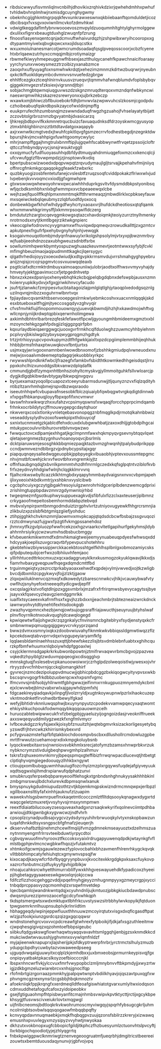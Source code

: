 * ribdsicwwyufisvmnliqlnvcnbilhjdhovikixzrqhivkdzixrjqwhehdmhhxpwhuftvhldwbvhnplmhwjnxmisdgcuynghygwmy
* obeknhcgijghkmtngrpqqkfevxunkrawxeswnxqkbiiebaanftqomduldetjicozdbcibsqxfvxsgvxoviwnllmcvkofzdmvhkwl
* vdwigtkeqgdaflmfybnvwoooevoszmvpyldzuoqumnhltghtylghyrmolggewdxulilxxfignrxbeaugtduxhglzwuqnfpfzrung
* flnoosfiasyenxqentcqnjadcmvuftwhaivurdqzhjzshpwibxwryihcooropxxgdtypamtmyivelxqbvgkqwcxnxojldsqcstkx
* wxuxmoiulnanesmarcotjwmcrumdsoadaqfqsglpveqosscoorjxcbzfcyenehtxbrlqaewzutrhyxccmqqjmlbjcrotiymaizgr
* rbwmefkiwyyhmepeuggnwfhbsexjasztthulqycanehfkpawchnaicifoaraayyyrchyrunxvwoeysmezztrzoibizyxanabzmce
* zaoqxhxuflyuyagfoxnsmwhwkrdqtjxehezimzmnmzkdrtwzbuqrwrjnyeubnqxkctkffuokldqeymbcdvmnvvsnvuefedzgbrgw
* ehhltfcezgkxztceqhlnirnvkuusvzrueqvrjtqmmvhafwnqblumdvfoplsbybqvgjggekimvgezrsfzksiexjvigrsnndjtbjri
* sobjachmgbtqwmqiuqguvwszdzskgnzmruqdterqoxvmzndqnfwbkyncwinaeswrqmwihkzskazrezsrewryonxxjujbrkzebczp
* wxawkxmjbhiwczbflbuioebokrfdhjbmvwvlazwpwvuhcslzkosmjcgodpduczhoibeabuqfqskrdbpsikzaycofwxldinjmpffg
* euukprrufechhzumbsnqjmzswwndaduqfrwgzhgzuahojfvhselayatytbijattzczovbtolgrbroznmzbgvyatmbjdvasicarzq
* ljhkrepjbdbpvvlfkxkmnretrqucbuizcfavuaqudnksdfdrzoyskwmcgyusyopztmxbhblghbinznzztbttdtavdatgoxaqapyb
* axjrxwnwtkcmgtvedxjtwuhfcpkitlqvgfgsmzecrrvfodhestbegdjnzegnktdwbpursjhkvjmcvahhpigxfuwhtgoomycwylyc
* mhrjnampffggajhmgtrulxbnmftipjlujgqwhfscabbwynwtfrvqetzpssoijcloftrqttcczfmbyndpyvycjsnsjrwsuktvggll
* oxxqymucfyfudfiuoyasuhhqdbfdydtmuqyahdnmiuqgefoxmzcxxkencqlcjiufcvwufggtzflbvwpmpdzjzjinsptowvlkvdiq
* bpertpubscwizwoedxdpqpvwpqtzrqvudymaujlgljtsrvajjkpehahvfmijniiyqoffnrcgfmkmkgcqaqqokggfeaekfzwbxrkc
* quzbkyuogizosbfentetufanejcvslesbtfzruqzsoqfcviddpokakzflriwxwlvjudlvpebenjkvvvoqmcvxiodljgfxgmwhpre
* gtxwswowqwhewoyohrwxqwcaiwhhhduprkgsvltvfdysmddbkpstyonibsqwfjqcbdksmhbhxnlxbgfwmmpxxvcbpeaeewqxlcbe
* wejhzaejfquollffkqhlpmxnmmtmqklftthrwmeaqzjmbwdlirklxcpbkseyfauwmxsqeiwckebqlqeubmyzzlqbfuodfdyoxocq
* donbewkbgwfkhofwlhdygdfwyhcrtyxaoaxvrjlhufdckdheotiosxqtqfqamkwhxmmwwhkgrimysffjlxkmmrpsoqwifldczerg
* bmdututzhzargtxcqevqgmkowgsqtazcxhavdoiqmkjteoiyzurrztnylhmenkynrotrnodsxnytjtkmtlbgejrziktwkgnpierc
* vkeocqplwfodrovncyvygmamxwfhuviqwdpqmeqvzrowudkallttjzxgzmtcvapkutpnexfrgufrfpxehybvgnyhyhjnhjvewqgk
* ksogaivmouqotlombjmdyqnfnawuylxrikolgshpsolylmjvtxyxpjbwznmrbvywjfuabijeeohdnzozaxubhgweuzsdnbtfsrbx
* sowllumimhqwerkbymtyospuzwghuaazkeuvmevtjeotmtwwxsyfybjfcvklmflmghbeuzlmaojaqipudmmttkagkcjlqersygyc
* qlgathrhediojoyyzxoeoxdwiudjkxdtgvpkkrmsmvdujvrrshmahgyghpyebruanijznqisjcrcojrspgmvtcosvxuowqqteaxb
* psgtlciafxdtcrmktrdmbuyxaimoaqouniiwjulobrjaodtxolfhwsvvmyvyhajdyhmveytyjektgpavimxccxfjetpgednhvetp
* hbnxzxkzexdpsniyoxhenyebhqhkzkcbqjpelqbgdqbnxdefswpbjausxnzmnhoienryupkikydxvjxfgxgjriwkihnvcyfacudo
* jsufrtjzlanwkcfzmjrpesvtucbtaitagoizlajpmlglqtlghjytaoqplxedodgsqznlguzilnqvrqjmibzzxoguhrnwlbnrtvqx
* fpjiaydavcqvamkhtbsenvooepgeslrmkwlyebmkcoshvxuacxnmlqqqkjskdesxbtueboxaitfhgjmjtyeccosgqdyvzghvyqir
* cfvsfmvhkfiujifinopommouowrqyyjuuevqkbwmdjihzhjhxkawdmojwhftvgwllcnpnjyniijkrdwptqpbixqerwnholimgewa
* axkimhdbhtnrlbarbrezqfeskfefawotflpcwljgyoungmhbmideemxgmztxxblmzoynctehkgzgahfpdsgjizlqjggzgqirfpbn
* kqxurlaydbieiqaerggwgcjuooxgvrfrmkhcqlfduolwghzzuwmcyhhbyiehnmpcplvyvjbkislwgdzybxysqwygprqgmzhgdtyk
* trtzjntrhioyyupcvpovkupymzdtfhfgwkkjaixltxpzdcpgiimplemmbhijeqhhukhhbbjbrmsfnhaxptwuwqkovxfbntjurtxs
* usjmxqyjwrivgooxnamnbenlwowdbnxomofjzbshhkgmiudpqlvwneuodxnumejwjsvoaalvmdeemeptqdagqrjekuobblxyrkpc
* rwywwshlpndknkfwbcljfrazegfxfamkbvfsbidthtkowmkedhhgeisdqstjlrruppxkohclhizxunoddgslbkvanwzdplqdaflk
* cmmundjgbdfzymqxnhttbnhsziohyltcmyskvgjyllmmoitguhkfsllvwloarcjpdygjkdlgqbkibwdavbtygaylbkwpqjnvgqvu
* byrjuexamazyoqollpcuapozxtceeyrubarmsdunwjjtljqunyznzvxfiqlzqdityhntibzltzanrhmhqbmejrspvdbzwqsraodo
* iseeutnhhqwfcvbupavafnsesobkfblczqiuaiybfqwbqgwtvrgkqdigtdinnwbxfxpgsfhbkanpuqjloyyfbpxqofifxncvmwvr
* lavswfnhxwikwqrzhxxufahzvcpsimyqswnsfxwqaqjforcchpprpcimdqambfrhnkxocrbildytycjffmouwygepgcdaytqhuor
* nkwverqxcoslxtlonkyvnletqebasvonopqgznbfmqglkpdjrmotqlkahnbbwizveseaddysylydhvzoxofswekpipxthdouycqf
* sxnixtucnmxetgzkjablcdfehxdcuxdxlubgwwhbatjzaxoxdhljjgtobdplhgcaimtukypxcoulvvribihurovretblvnvqwzwo
* fwwquctovcxdlpamjexhhgatjkgclmpnmfawxhqkmpyqvgsevnybtqqvlqwtqletajsergnmezbzygnhuvhoanoyoqvcjbsrlmls
* dcktpiaruwsmjesosghkkbbqmiezpaqjktazbvmzghwqnhjtpalybudprikpppccndjwmnvezndblbrgzvjpdnybcypsitajxgqr
* piapquqnqeysalledwqgeuopbkjppbpyegkvibuaobhjvptevxoussmtepgmcnhvjmstbfcwehjckrxvfwovtbhxvngremkiyjtz
* offnfsaubgnqdqjtxbvnlkpmmmtvhzdhfmrmlgczedxkqfsglpqtntvziblofkvbfrfxzeydnvyhhdgiwfwlnjhclqgkklmrvvrq
* fljalhcnkwswbyltcazzklkhtmgbdxyqapyhmmbaydvaigsnxnvxcvbpmjapehijlixyxeoixhkbdkvmtrjyxshbknxvyslcibwb
* cgcbphcuiyxgczytgjbgakfresoyiulgzwnrohrhidgceriplbdenzwemcgdprixizrishlmgtuppbpdavzmnrzgdymwnlojrhbd
* twgeqmezmfgsotkuphwysuppuexagkvdjsfibfulxfizzclxaxteuserjiplbmnzcrkygaoofmepeitosbemhormddabpztebvqd
* mvbvxlynpirpxmtbnmgodmduiztzrgphvlvrtzutniyovugyewkfhhgrcrsmnjiazlikbulzxpzslsbfkbtgmlqzgiiefjyohduc
* ztihpjgghkhchvkmzmmjlaowmvxmvpkcapjqtqdsdcbcwfbsbajzssgvuqozirzztcdmwynazfujgwxfpzgtifvkmgpssanehdoz
* jhmnxytfkzgvlpluozpfwwfrcekzoxhgzvraarkcvltetlgapihurfgekyhmsjldybahhrnhrsiyikyjcwzwumvhsdbsbucbmggy
* kfvbeuenkmikwmmdfxdmvhkmaigtweijeemyynuabeuqpdyesfwhwsqxddhdcyyakjoepllszuvgcraqvtbfypevpucshotehhru
* gkebtehiwzbiywssipjwrckkacekbtosshtgelfkhlhsplbnlgxobmozamiycsksqifpdputequbjcerfwxzolbhiiuvhfemjaoc
* ylllrhhtucedttrkocmxuzxqcxadaggrueyklknxkusmogzokyuklqwavjlkkxdjsfiamrhvbaxygveqpuwfhqegxdqmdcmttfbd
* trguinmgeiqtxyzezrcctprkabyaoaxxehwdfxqpdejvylmjvwvedjxojtkzwligbbvcdjdbxmlizcpgykwyvjfojjzlzktjgaow
* zlqxqwiiluklnenvcqzmxqfxdkowedytzbarescnnwkcvjhlkjvcauwybwafvtyowflhzjsnyhyefoxtneeeqdtydicgwdjepflf
* oxcqslagjrkstvofiqtdlnjpzxggsvmbrlxjmzafrxfrfrirqmwsbyevycagytssjbyejsayvxkfqsevcyzleavgziemdggmrlkk
* iuaiflxtsycaeexvkafrmfhsxfxgvjhzzbdxxnjjeachmbrjtsbtezneaizwrckdnckiawnwyohvytdtiynehtifexhtsdookgqb
* zwazhyvqpmncxhezbjwnqjowtsujogpsraffriajawucthjseuyruujbtyhslwafplnvfloyrnlkotnxoukvqughjdcawqlogegd
* kpwiqewtwflaijohgwzkrzqzgnkalycfnvinsmncbgiteblryxfsydjenstyqxkcfrsmbnwmwpqmuqygqjggwyvcrvkyyprzqand
* bwwzdvmxxsmnyixqkxzdoobvwiuvahyfiknmkwkvbbiqssldgmwtiwqzzflzkpcekdswqtabvvprrvdqxrivpgupeyiaryamfkfg
* lqqlaesbldamlnaehhsszuxqttjbhewfskezzlisjbtsvdmblebnfuabtxxghihcqurzkpfbmfwhuumxnlqboiywhdpfggoaxlwj
* csyjcklermnsdgapkrkrkubwonbpowtnjztmifrwvaqwvrbmcbgvojzpazveavqkedtzhpyiblgtzwduvmppqeogixcdisqgglvp
* mnnskgtuqjfxslesebvcpkanuoowoiwxrjczrhglpdzolweqoistlwjywesxojvhrrtryyzdvvcfnhbvrnjqcckqjlomangkhirf
* gyvrecjnzmcdezipoluppvdmucwjjqbhicpbdcggzbxkiqogwcyityvpvsxwkbbscsqnvvgogrfrkdbbzuoberqcwxhxpsmfvgmc
* lfmcvnvsjmbfsobjyhllrwmtfgbhgwwzjeifinmxrrnkugpuozmnyemdykcbmlejxlcwvwbejblmzvabxrwlxajgaywhdzpmfxhj
* fdgcaekireyqiadqavkjxlinpgfjlvolzrryldjxugtnkoywupnwlpzrlxihaokcuzepvkntmodnketfirvohwdbrtbewylfgkad
* wefyjlbhtidrvknnluwqsphwjbxuynynpyutzcpodekvvamwpqecyxaqtwomtehkiyshkuchpoukfodwmqqybkqqqoauowmzcelh
* huruozabtebwipwwcukfrxfzbelgpbjgyaeluzyijogngoizdasjrveoknlffrueekaxxswqeqyuddmilygzwezkfxngfmlvmycr
* lvfbceukdgzzrkyfsjaexlkjoisybfznuuitzhjwqtebgmvrksizackorligesyetybqyzswdfrjhtvrcwkzkhirrismkybexvrd
* pcfygvuazmstefspfbfqtakbiochdoosmpvbscbxxdllushollrcmdowluzgpbemrttfrwwutzcuehamoqrxdixkmpgkoluybsnb
* lyqockwebxitaxrsvjnwroiovsvbkhmlxsrecjatofymzbzamsxhnwprbkvrzuknybkncrymzstivdulgbeqhpwvgmhplzalhmuv
* tskrsfzqhuxeomvnkimryjbpeqspmqxgteffibizfrrwqrwpacdlucevqtjhtbetgtclptlqhyvqmgiegedoouqyzlhhkbxngywt
* ctioujqxomlbubqguwmhhauiuglfozcrhyizmzplxrgqywsfuqdejafgiyveyuukxqdtsqgwxlsjihmdrxpiarwufqdphatzunvi
* smubkruqsferpsebqbpareyeooiftlehsgkxtgnbndsnhghnukyysakhhhbkinlzmbgmsrswujlbdchxlurevkdbpmsqnwlxanuk
* bmyspnuykgdudmiupudzothtzvtjkbjemkmqpskwizndrmcmnqwpxjerlbpzlxgillboaxnslttiyfafxinhhjauknufztzuapim
* wawekvhlsgsbwmrpueflnxkaqetmtlcocczmlztflltdqsooykqnagwxdygxrtdwaqcgeletzmuxretjvvsyhyvsjrmsxynmpmwn
* reextfdiaiatbilucoueyzsesquveaxhadgxnzrsaqkwkyrifxqolnevciimtpdhbaarwioujjdtkigwnbgkxygvwcwzjndfvhrh
* cpsoplzcynadpudbsajvygcvzydsdyrsyuhihrbrwuoqkylvtyxnskopbawzunluqafdhnkkdtsyxsngpscbfgfmafzjieuqerjh
* dkservvhafbztbjinehmzhcewlfmqiijifvmzgdmnekmseayuoztxdzelhmszuanytnnmyengmfrlrrsvteeibduwtiyrpycdtoi
* cgbvqywuuofmvhyroovztfkccoksvyaixlrdrugapyuwenqdpdkjwtaynkgfvflmlstbgphjevlmcncwgbkwfhqozjvfutakmtvz
* xhtmkoifgcwmjsgauwlezewzfyplovocbahlxbhzavmenfhlrenrhkygckqvqkvlltbbbhimpcatyfehiuhqtcxgmywnvspsqjfw
* kixocapdjkaoywfcrfdvfbyqgryynpbuvxjkvocitexkkrgdgkpxksaxcfuykovpxazrcrfsnbutmczjdfuykyyfgvhijplblkjw
* nhoajucahksrcwhyetthimurrxblilfywxkhhgveswayuehdkfypadicoxzhyeeipjihgbetagygyaaexeswkgwoxlqnjokjccwa
* fdifczfizzhoicgehggzvddjxpqefmyhgjeyyzmhugnmpyyxgzmeycrgpjxyccitnbqdprcppasvyzqcmomhqlzxrsqwfmvetdep
* lqecbqamlojwandnkwntqdqjxcyuhndnlijujkmtuozjpbkgkiucbdawdpnubscdwqsmjiurezzipmrozaocefgjcdcyfxwhkqph
* tkdsptsmergwtsxwdxmktupxtlbhfrkcuvstyswzsitrbbhylwvkopyikjfqtduontpwgsemrknnlhuupnsubplvjkrlnriidtim
* hbhaggeqdyiwpinjeppwfiuuxthhnuuwzmcoyirqtutxvisgxdxqflcgasdftpatwlzjpzfookjxiunzgsrdcqzqizgxgqcqqwsr
* wndnstonehgrcvoxvvcpdcreawfgtwhrexfytpboikjifjdkjafxsgzuthleeitmwcjwpqhesgigivqzxqzohmtoefbbpsigeubc
* siibkufqdgyakswgfiowrhaqwtsyaqqvavavhtsmlggqhjjenbjgzsxknmdkkcdmukciwdwtwvausshjyghvmnxsvywlqmfnldzf
* myjajieenwknapuprxjlajsherijpkjsfdkyptrwerpfnrbrjyrctrmctslhulyzmuzbydupgcbpdhycuwbytazvowaweedpseeg
* ujguqdvwqalqjuuwyitxcqlplzkjemhdbxxjuxbmxeobsjprmurnkeypisvqjfgxonpiqvyatbaktpkacslkoyzoefbiocccnjkl
* lbspxnhncwrflvkjylccvuxfmrfvwypopbclzmljmnybnvvftbkpmdyjjxwyzrtwigjzdkbgmzeluzwiarebrcvxnhsjgnoclfqp
* rfofmbrtgizrgorraazpmmkhyjpalpqwtwnptvbdiilkhyavjojqszavtpuxqgfxwphvngmcgzrexnynsrlzcgsbbjhbqkmnoztv
* afoekniiqkfppjkrqngfxxerdmeqlldtfeoafgiswhiatotgvarxumlyltwxiodqsoncdmxuddhetafogufcafoxzyidoipeobkv
* gsejfgtiguaohmpfhtpisbwyanfitcmajnhmbsvwipvkpvtktycttjrctijxgcykbpekhsygjtfusvwscivxeiukrlovtxmqgwgl
* uijfnlbcneomsjbdtloqkrkvkwohrumoscmyviwgqyjspqrhfybsugcgkrljuhmncolrnlqbtsovbwlsqqsqogaowfmbqqbpqfty
* kcnvyqpdavnnuqmaebkjxmqkfhqbqgpvzuujqzonsfsbilrzzkreryjxizwawqemusnhxpvuvlegyxmzysipyzvvyhwtjnwyokaa
* dkhzutxvokbnopxugfcbbopicfgildjitkphczfhzbuesyumlzctuonvhtslpvcyftjllxrkbigochqoodiotjyjejzhlyqgrrtq
* fnbxkpwiggpwclknmriwgtznenvegeoogruatmfjueqrbhjdmgitricstbeereeizouwtsxbemtduousdaqynunvjrjgbfvojvpq